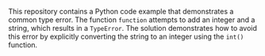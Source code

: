 This repository contains a Python code example that demonstrates a common type error. The function `function` attempts to add an integer and a string, which results in a `TypeError`. The solution demonstrates how to avoid this error by explicitly converting the string to an integer using the `int()` function.